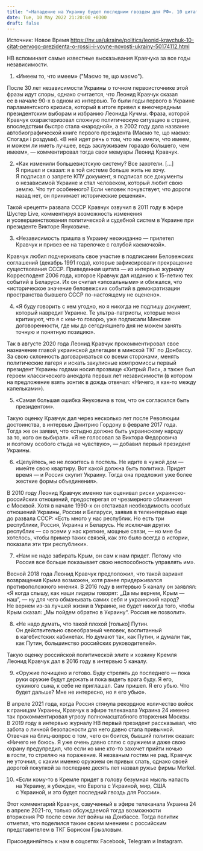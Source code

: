 ```yaml
---
title: "«Нападение на Украину будет последним гвоздем для РФ». 10 цитат Леонида Кравчука — о развале СССР, имидже «хитрого лиса», России и войне"
date: Tue, 10 May 2022 21:20:00 +0300
draft: false
---
```

Источник: Новое Время https://nv.ua/ukraine/politics/leonid-kravchuk-10-citat-pervogo-prezidenta-o-rossii-i-voyne-novosti-ukrainy-50174112.html


НВ вспоминает самые известные высказывания Кравчука за все годы независимости.

1. «Имеем то, что имеем» ("Маємо те, що маємо").

После 30 лет независимости Украины о точном первоисточнике этой фразы идут споры, однако считается, что Леонид Кравчук сказал ее в начале 90-х в одном из интервью. То были годы первого в Украине парламентского кризиса, который в итоге привел к внеочередным президентским выборам и избранию Леонида Кучмы. Фраза, которой Кравчук охарактеризовал сложную политическую ситуацию в стране, впоследствии быстро стала «народной», а в 2002 году дала название автобиографической книге первого президента (Маємо те, що маємо: Спогади і роздуми). «В ней идет речь о том, что мы имели, что имеем, и можем ли иметь лучшее, ведь заслуживаем гораздо большего, чем имеем», — комментировал тогда свои мемуары Леонид Кравчук.

2. «Как изменили большевистскую систему? Все захотели. […] Я пришел и сказал: я в той системе больше жить не хочу. Я подписал о запрете КПУ документ, я подписал все документы о независимой Украине и стал человеком, который любит свою землю. Что тут особенного? Если человек почувствует, что дороги назад нет, он принимает исторические решения».

Такой «рецепт» развала СССР Кравчук озвучил в 2011 году в эфире Шустер Live, комментируя возможность изменения и усовершенствования политической и судебной систем в Украине при президенте Викторе Януковиче.

3. «Независимость пришла в Украину неожиданно — прилетел Кравчук и привез ее на тарелочке с голубой каемочкой».

Кравчук любил подчеркивать свое участие в подписании Беловежских соглашений (декабрь 1991 года), которые зафиксировали прекращение существования СССР. Приведенная цитата — из интервью журналу Корресподент 2006 года, которое Кравчук дал изданию к 15-летию тех событий в Беларуси. Их он считал «эпохальными» и обижался, что «историческое значение беловежских событий в демократизации пространства бывшего СССР по-настоящему не оценено».

4. «Я буду говорить с кем угодно, но я никогда не подпишу документ, который навредит Украине. Те ультра-патриоты, которые меня критикуют, что я с кем-то говорю, уже подписали Минские договоренности, где мы до сегодняшнего дня не можем занять точную и понятную позицию».

Так в августе 2020 года Леонид Кравчук прокомментировал свое назначение главой украинской делегации в минской ТКГ по Донбассу. За свою склонность договариваться со всеми сторонами, менять политические лагеря и искать закулисные компромиссы первый президент Украины годами носил прозвище «Хитрый Лис», а также был героем классического анекдота первых лет независимости (в котором на предложение взять зонтик в дождь отвечал: «Ничего, я как-то между капельками»).

5. «Самая большая ошибка Януковича в том, что он согласился быть президентом».

Такую оценку Кравчук дал через несколько лет после Революции достоинства, в интервью Дмитрию Гордону в феврале 2017 года. Тогда же он заявил, что «стыдно должно быть украинскому народу за то, кого он выбирал». «Я не голосовал за Виктора Федоровича и поэтому особого стыда не чувствую», — добавил первый президент Украины.

6. «Целуйтесь, но не ложитесь в постель. Не идите в чужой дом — имейте свою квартиру. Вот какой должна быть политика. Придет время — и Россия скупит Украину. Тогда она предложит уже более жесткие формы объединения».

В 2010 году Леонид Кравчук именно так оценивал риски украинско-российских отношений, предостерегая от чрезмерного сближения с Москвой. Хотя в начале 1990-х он отстаивал необходимость особых отношений Украины, России и Беларуси, заявив в телеинтервью еще до развала СССР: «Есть много у нас республик. Но есть три республики, Россия, Украина и Беларусь. Не исключая других республик — со всеми у нас крепкие, мощные связи, — но мне бы хотелось, чтобы пример таких связей, как это было всегда в истории, показали эти три республики».

7. «Нам не надо забирать Крым, он сам к нам придет. Потому что Россия все больше показывает свою неспособность управлять им».

Весной 2018 года Леонид Кравчук предположил, что такой вариант возвращения Крыма возможен, хотя ранее придерживался противоположного мнения. В 2016 году в интервью 5 каналу он заявлял: «Я когда слышу, как наши лидеры говорят: „Да мы вернем, Крым — наш“, — ну для чего обманывать самих себя и украинский народ? Не вернем из-за лучшей жизни в Украине, не будет никогда того, чтобы Крым сказал: „Мы пойдем обратно в Украину“. Россия не позволит».

8. «Не надо думать, что такой плохой [только] Путин. Он действительно своеобразный человек, воспитанный в кагебистских кабинетах. Но думают так, как Путин, и думали так, как Путин, большинство российских руководителей».

Такую оценку российской политической элите и хозяину Кремля Леонид Кравчук дал в 2016 году в интервью 5 каналу.

9. «Оружие почищено и готово. Буду стрелять до последнего — пока руки оружие будут держать и пока видеть врага буду. Я его, сукиного сына, к себе не приглашал. Сам пришел. Я его убью. Что будет дальше? Мне не интересно, но я его убью».

В апреле 2021 года, когда Россия стянула рекордное количество войск к границам Украины, Кравчук в эфире телеканала Украина 24 именно так прокомментировал угрозу полномасштабного вторжения Москвы. В 2019 году в интервью журналу НВ первый президент рассказывал, что забота о личной безопасности для него давно стала привычкой. Отвечая на блиц-вопрос о том, чего он боится, бывший политик сказал: «Ничего не боюсь. Я уже очень давно сплю с оружием и даже свою охрану предупредил, что если ко мне кто-то захочет прийти ночью в гости, то стреляю на поражение. Я незваным гостям не рад. Кравчук не уточнил, с каким именно оружием он привык спать, однако своей дорогой покупкой за последние десять лет назвал ружье фирмы Merkel.

10. «Если кому-то в Кремле придет в голову безумная мысль напасть на Украину, я убежден, что Европа с Украиной, мир, США с Украиной, и это будет последний гвоздь для России».

Этот комментарий Кравчук, озвученный в эфире телеканала Украина 24 в апреле 2021-го, только обсуждаемой тогда возможности вторжения РФ после семи лет войны на Донбассе. Тогда политик отметил, что поделился таким своим мнением с российским представителем в ТКГ Борисом Грызловым.

Присоединяйтесь к нам в соцсетях Facebook, Telegram и Instagram.
